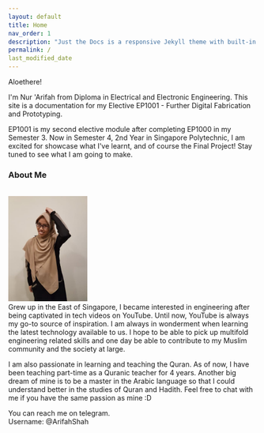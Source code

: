 ```yaml
---
layout: default
title: Home
nav_order: 1
description: "Just the Docs is a responsive Jekyll theme with built-in search that is easily customizable and hosted on GitHub Pages."
permalink: /
last_modified_date
---
```


Aloethere!

I'm Nur 'Arifah from Diploma in Electrical and Electronic Engineering. This site is a documentation for my Elective EP1001 - Further Digital Fabrication and Prototyping.

EP1001 is my second elective module after completing EP1000 in my Semester 3. Now in Semester 4, 2nd Year in Singapore Polytechnic, I am excited for showcase what I've learnt, and of course the Final Project! Stay tuned to see what I am going to make.

### About Me
<br><img src="https://github.com/aloethere/EP1001/blob/gh-pages/images/profile.jpg?raw=true" width="160"/>
<br>Grew up in the East of Singapore, I became interested in engineering after being captivated in tech videos on YouTube. Until now, YouTube is always my go-to source of inspiration. I am always in wonderment when learning the latest technology available to us. I hope to be able to pick up multifold engineering related skills and one day be able to contribute to my Muslim community and the society at large.

I am also passionate in learning and teaching the Quran. As of now, I have been teaching part-time as a Quranic teacher for 4 years. Another big dream of mine is to be a master in the Arabic language so that I could understand better in the studies of Quran and Hadith. Feel free to chat with me if you have the same passion as mine :D 

You can reach me on telegram.<br>
Username: @ArifahShah
